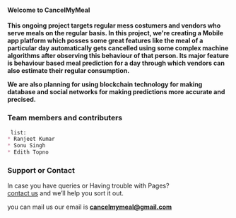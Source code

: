 #### Welcome to CancelMyMeal

**This ongoing project targets regular mess costumers and vendors who serve meals on the regular basis.
In this project, we're creating a Mobile app platform which posses some great features like the meal of a particular day automatically gets cancelled using some complex machine algorithms after observing this behaviour of that person. Its major feature is behaviour based meal prediction for a day through which vendors can also estimate their regular consumption.**


**We are also planning for using blockchain technology for making database and social networks for making predictions more accurate and precised.**


### Team members and contributers
```markdown
 list:
* Ranjeet Kumar
* Sonu Singh
* Edith Topno


```



### Support or Contact

In case you have queries or Having trouble with Pages? <br/>
[contact us](https://cancelmymeal@gmail.com/) and we’ll help you sort it out.

you can mail us our email is **cancelmymeal@gmail.com**

